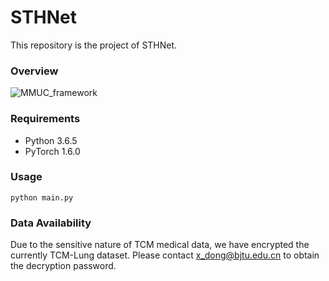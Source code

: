 # STHNet
This repository is the project of STHNet.

### Overview

![MMUC_framework]()

### Requirements

- Python 3.6.5
- PyTorch 1.6.0

### Usage

```
python main.py
```
### Data Availability

Due to the sensitive nature of TCM medical data, we have encrypted the currently TCM-Lung dataset. Please contact x_dong@bjtu.edu.cn to obtain the decryption password.
